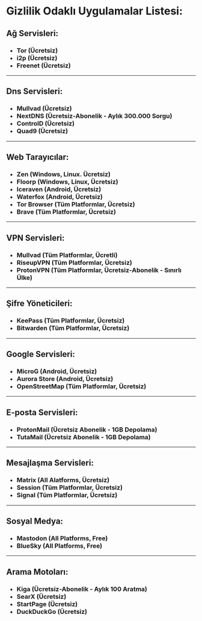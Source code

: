 # Gizlilik Odaklı Uygulamalar Listesi:

<h2 class="#network-services">Ağ Servisleri:</h2>
<h3><ul>
  <li>Tor (Ücretsiz)</li>
  <li>i2p (Ücretsiz)</li>
  <li>Freenet (Ücretsiz)</li>
</ul></h3>

<hr>

<h2 class="#dns-services">Dns Servisleri:</h2>
<h3><ul>
  <li>Mullvad (Ücretsiz)</li>
  <li>NextDNS (Ücretsiz-Abonelik - Aylık 300.000 Sorgu)</li>
  <li>ControlD (Ücretsiz)</li>
  <li>Quad9 (Ücretsiz)</li>
</ul></h3>

<hr>

<h2 class="#web-browser">Web Tarayıcılar:</h2>
<h3><ul>
  <li>Zen (Windows, Linux. Ücretsiz)</li>
  <li>Floorp (Windows, Linux, Ücretsiz)</li>
  <li>Iceraven (Android, Ücretsiz)</li>
  <li>Waterfox (Android, Ücretsiz)</li>
  <li>Tor Browser (Tüm Platformlar, Ücretsiz)</li>
  <li>Brave (Tüm Platformlar, Ücretsiz)</li>
</ul></h3>

<hr>

<h2 class="#vpn-services">VPN Servisleri:</h2>
<h3><ul>
  <li>Mullvad (Tüm Platformlar, Ücretli)</li>
  <li>RiseupVPN (Tüm Platformlar, Ücretsiz)</li>
  <li>ProtonVPN (Tüm Platformlar, Ücretsiz-Abonelik - Sınırlı Ülke)</li>
</ul></h3>

<hr>

<h2 class="#passmanager-services">Şifre Yöneticileri:</h2>
<h3><ul>
  <li>KeePass (Tüm Platformlar, Ücretsiz)</li>
  <li>Bitwarden (Tüm Platformlar, Ücretsiz)</li>
</ul></h3>

<hr>

<h2 class="#google-services">Google Servisleri:</h2>
<h3><ul>
  <li>MicroG (Android, Ücretsiz)</li>
  <li>Aurora Store (Android, Ücretsiz)</li>
  <li>OpenStreetMap (Tüm Platformlar, Ücretsiz)</li>
</ul></h3>

<hr>

<h2 class="#email-services">E-posta Servisleri:</h2>
<h3><ul>
  <li>ProtonMail (Ücretsiz Abonelik - 1GB Depolama)</li>
  <li>TutaMail (Ücretsiz Abonelik - 1GB Depolama)</li>
</ul>
</h3>

<hr>

<h2 class="#messaging-services">Mesajlaşma Servisleri:</h2>
<h3><ul>
  <li>Matrix (All Alatforms, Ücretsiz)</li>
  <li>Session (Tüm Platformlar, Ücretsiz)</li>
  <li>Signal (Tüm Platformlar, Ücretsiz)</li>
</ul></h3>

<hr>

<h2 class="#social-media">Sosyal Medya:</h2>
<h3><ul>
  <li>Mastodon (All Platforms, Free)</li>
  <li>BlueSky (All Platforms, Free)</li>
</ul></h3>

<hr>

<h2 class="#search-services">Arama Motoları:</h2>
  <h3><ul>
    <li>Kiga (Ücretsiz-Abonelik - Aylık 100 Aratma)</li>
    <li>SearX (Ücretsiz)</li>
    <li>StartPage (Ücretsiz)</li>
    <li>DuckDuckGo (Ücretsiz)</li>
  </ul>
  </h3>
